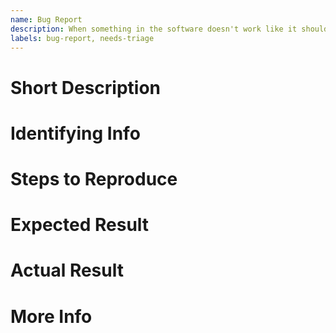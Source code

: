 ```yaml
---
name: Bug Report
description: When something in the software doesn't work like it should
labels: bug-report, needs-triage
---
```

<!--
Thanks for finding an issue and reporting it. You can leave bits of this
blank, but the more you fill out, the more likely it'll be fixed.

Before you post, make sure:
* You agree to the project's Contributor Covenant: https://chattor.obloquy.work/conduct.
* You've made reasonably sure this feature is relevant to this repo.
* You know the people working on this are volunteers, donating their time, so you'll be polite.
-->

# Short Description
<!-- placeholder: Be concise; there's room for detail later. -->

# Identifying Info
<!--
The output of `libchattor.so --identify`, which contains detailed information
about your installation. There's no personal info, not even filepaths. And
just in case, you can review it now.
-->

# Steps to Reproduce
<!--
A painfully detailed, step-by-step guide on making this bug happen. If
you can't reproduce it consistently, describe what you're doing.
-->

# Expected Result
<!-- What you expected to happen, after finishing the steps to reproduce. -->

# Actual Result
<!-- What actually happened, after finishing the steps to reproduce. -->

# More Info
<!-- Anything else you think should be mentioned. -->
